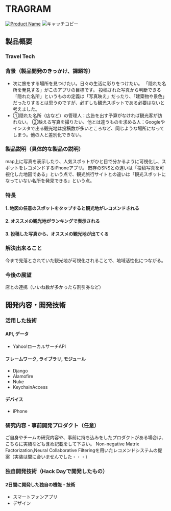 # TRAGRAM

[![Product Name](image.png)](https://www.youtube.com/watch?v=dVhl9IrYgvY)
![キャッチコピー](https://user-images.githubusercontent.com/17947030/67153568-d6d37580-f326-11e9-86c8-6ab33d144a11.png)



## 製品概要
### Travel Tech
### 背景（製品開発のきっかけ、課題等）
- 次に旅をする場所を見つけたい。日々の生活に彩りをつけたい。
「隠れた名所を発見する」がこのアプリの目標です。
投稿された写真から判断できる「隠れた名所」というものの定義は「写真映え」だったり、「建築物や景色」だったりするとは思うのですが、必ずしも観光スポットである必要はないと考えました。
- ①隠れた名所（店など）の管理人：広告を出す予算がなければ観光客が訪れない。 ②映える写真を撮りたい、他とは違うものを求める人：Googleやインスタで出る観光地は投稿数が多いところなど、同じような場所になってしまう。他の人と差別化できない。
### 製品説明（具体的な製品の説明）
map上に写真を表示したり、人気スポットがひと目で分かるように可視化し、スポットをレコメンドするiPhoneアプリ。
既存のSNSとの違いは「投稿写真を可視化した地図である」という点で、観光旅行サイトとの違いは「観光スポットになっていない名所を発見できる」という点。
### 特長
#### 1. 地図の任意のスポットをタップすると観光地がレコメンドされる
#### 2. オススメの観光地がランキングで表示される
#### 3. 投稿した写真から、オススメの観光地が出てくる
### 解決出来ること
今まで見落とされていた観光地が可視化されることで、地域活性化につながる。
### 今後の展望
店との連携（いいね数が多かったら割引券など）
## 開発内容・開発技術
### 活用した技術
#### API, データ
- Yahoo!ローカルサーチAPI
#### フレームワーク, ライブラリ, モジュール
- Django
- Alamofire
- Nuke
- KeychainAccess
#### デバイス
- iPhone
### 研究内容・事前開発プロダクト（任意）
ご自身やチームの研究内容や、事前に持ち込みをしたプロダクトがある場合は、こちらに実績なども含め記載をして下さい。
Non-negative Matrix Factorization,Neural Collaborative Filteringを用いたレコメンドシステムの提案（実装は間に合いませんでした・・・）


### 独自開発技術（Hack Dayで開発したもの）
#### 2日間に開発した独自の機能・技術
* スマートフォンアプリ
* デザイン
